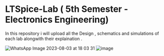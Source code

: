 # LTSpice-Lab ( 5th Semester - Electronics Engineering)

In this repository i will upload all the Design , schematics and simulations of each lab alongwith their explaination .


![WhatsApp Image 2023-08-03 at 18 03 31](https://github.com/afzalamu/LTSpice-Lab/assets/124300839/1fbe8dd6-0626-455e-b378-43de55290d69)
![image](https://github.com/afzalamu/LTSpice-Lab/assets/124300839/ac039993-8dfa-4648-83c3-aa39959a6597)
